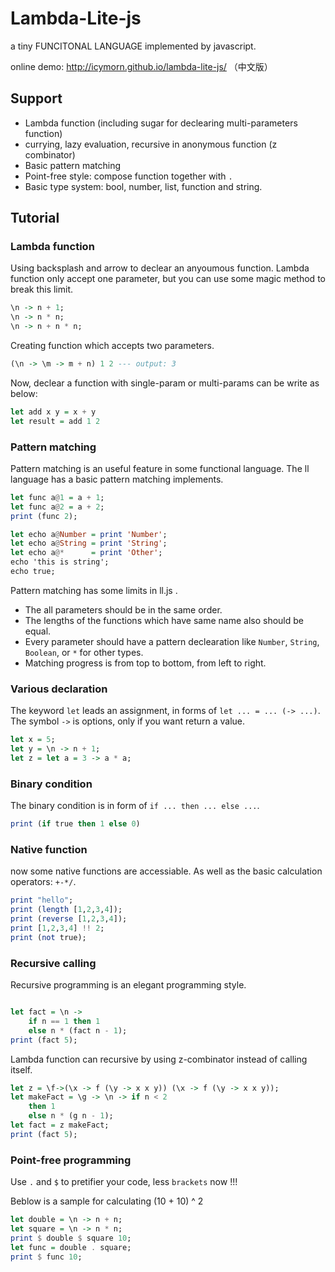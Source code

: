 # Lambda-Lite-js
a tiny FUNCITONAL LANGUAGE implemented by javascript.

online demo: http://icymorn.github.io/lambda-lite-js/ （中文版）

## Support

* Lambda function (including sugar for declearing multi-parameters function)
* currying, lazy evaluation, recursive in anonymous function (z combinator)
* Basic pattern matching
* Point-free style: compose function together with `.`
* Basic type system: bool, number, list, function and string.

## Tutorial

### Lambda function

Using backsplash and arrow to declear an anyoumous function. Lambda function only accept one parameter, but you can use some magic method to break this limit.

```haskell
\n -> n + 1;
\n -> n * n;
\n -> n + n * n;
```

Creating function which accepts two parameters.

```haskell
(\n -> \m -> m + n) 1 2 --- output: 3
```

Now, declear a function with single-param or multi-params can be write as below:

```haskell
let add x y = x + y
let result = add 1 2
```

### Pattern matching

Pattern matching is an useful feature in some functional language. The ll language has a basic pattern matching implements.

```haskell
let func a@1 = a + 1;
let func a@2 = a + 2;
print (func 2);

let echo a@Number = print 'Number';
let echo a@String = print 'String';
let echo a@*      = print 'Other';
echo 'this is string';
echo true;
```

Pattern matching has some limits in ll.js .

* The all parameters should be in the same order.
* The lengths of the functions which have same name also should be equal.
* Every parameter should have a pattern declearation like `Number`, `String`, `Boolean`, or `*` for other types.
* Matching progress is from top to bottom, from left to right.

### Various declaration

The keyword `let` leads an assignment, in forms of `let ... = ... (-> ...)`. The symbol `->` is options, only if you want return a value.

```haskell
let x = 5;
let y = \n -> n + 1;
let z = let a = 3 -> a * a;
```

### Binary condition

The binary condition is in form of `if ... then ... else ...`.

```haskell
print (if true then 1 else 0)
```

### Native function

now some native functions are accessiable. As well as the basic calculation operators: `+-*/`.

```haskell
print "hello";
print (length [1,2,3,4]);
print (reverse [1,2,3,4]);
print [1,2,3,4] !! 2;
print (not true);
```

### Recursive calling

Recursive programming is an elegant programming style.

```haskell

let fact = \n ->
    if n == 1 then 1
    else n * (fact n - 1);
print (fact 5);
```

Lambda function can recursive by using z-combinator instead of calling itself.

```haskell
let z = \f->(\x -> f (\y -> x x y)) (\x -> f (\y -> x x y));
let makeFact = \g -> \n -> if n < 2
    then 1
    else n * (g n - 1);
let fact = z makeFact;
print (fact 5);
```

### Point-free programming

Use `.` and `$` to pretifier your code, less `brackets` now !!!

Beblow is a sample for calculating (10 + 10) ^ 2

```haskell
let double = \n -> n + n;
let square = \n -> n * n;
print $ double $ square 10;
let func = double . square;
print $ func 10;
```
